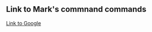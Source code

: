 ## Link to Mark's commnand commands



[Link to Google](http://www.dataschool.io/git-quick-reference-for-beginners/)